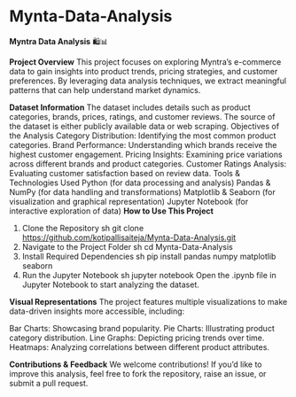# Mynta-Data-Analysis
**Myntra Data Analysis** 🛍️📊

**Project Overview**
This project focuses on exploring Myntra’s e-commerce data to gain insights into product trends, pricing strategies, and customer preferences. By leveraging data analysis techniques, we extract meaningful patterns that can help understand market dynamics.

**Dataset Information**
The dataset includes details such as product categories, brands, prices, ratings, and customer reviews.
The source of the dataset is either publicly available data or web scraping.
Objectives of the Analysis
Category Distribution: Identifying the most common product categories.
Brand Performance: Understanding which brands receive the highest customer engagement.
Pricing Insights: Examining price variations across different brands and product categories.
Customer Ratings Analysis: Evaluating customer satisfaction based on review data.
Tools & Technologies Used
Python (for data processing and analysis)
Pandas & NumPy (for data handling and transformations)
Matplotlib & Seaborn (for visualization and graphical representation)
Jupyter Notebook (for interactive exploration of data)
**How to Use This Project**
1. Clone the Repository
sh
git clone https://github.com/kotipallisaiteja/Mynta-Data-Analysis.git
2. Navigate to the Project Folder
sh
cd Mynta-Data-Analysis
3. Install Required Dependencies
sh
pip install pandas numpy matplotlib seaborn
4. Run the Jupyter Notebook
sh
jupyter notebook
Open the .ipynb file in Jupyter Notebook to start analyzing the dataset.

**Visual Representations**
The project features multiple visualizations to make data-driven insights more accessible, including:

Bar Charts: Showcasing brand popularity.
Pie Charts: Illustrating product category distribution.
Line Graphs: Depicting pricing trends over time.
Heatmaps: Analyzing correlations between different product attributes.

**Contributions & Feedback**
We welcome contributions! If you’d like to improve this analysis, feel free to fork the repository, raise an issue, or submit a pull request.
